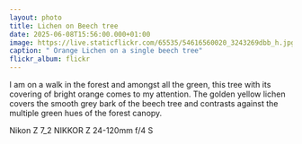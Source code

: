 ```yaml
---
layout: photo
title: Lichen on Beech tree
date: 2025-06-08T15:56:00.000+01:00
image: https://live.staticflickr.com/65535/54616560020_3243269dbb_h.jpg
caption: " Orange Lichen on a single beech tree"
flickr_album: flickr
---
```

I am on a walk in the forest and amongst all the green, this tree with its covering of bright orange comes to my attention. The golden yellow lichen covers the smooth grey bark of the beech tree and contrasts against the multiple green hues of the forest canopy.

Nikon Z 7_2 NIKKOR Z 24-120mm f/4 S
